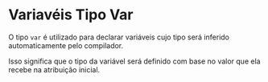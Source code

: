 # Variavéis Tipo Var #
>
O tipo `var` é utilizado para declarar variáveis cujo tipo será inferido 
automaticamente pelo compilador. 
>
>
Isso significa que o tipo da variável será definido com base no valor que ela 
recebe na atribuição inicial.
>